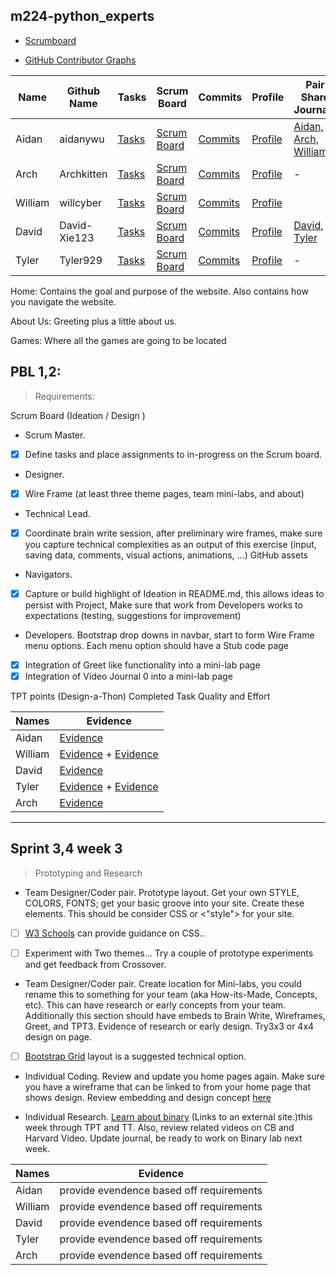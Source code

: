 ## m224-python_experts

* [Scrumboard](https://github.com/Archkitten/python_experts/projects/1)

* [GitHub Contributor Graphs](https://github.com/Archkitten/python_experts/graphs/contributors)

| Name | Github Name | Tasks | Scrum Board | Commits | Profile | Pair Share Journals |
| --- | --- | --- | --- | --- | --- | --- |
| Aidan | aidanywu | [Tasks](https://github.com/Archkitten/python_experts/issues?q=is%3Aissue+assignee%3Aaidanywu) | [Scrum Board](https://github.com/Archkitten/python_experts/projects/1?card_filter_query=assignee%3Aaidanywu) | [Commits](https://github.com/Archkitten/python_experts/commits?author=aidanywu) | [Profile](https://github.com/aidanywu) | [Aidan, Arch, William](https://docs.google.com/document/d/1yGPJnDJTsHsVj_XPvZL9FYUptwKvOYQwFpZTkwAil4k/edit?usp=sharing) |
| Arch | Archkitten | [Tasks](https://github.com/Archkitten/group_e/issues?q=assignee%3AArchkitten) | [Scrum Board](https://github.com/Archkitten/group_e/projects/1?card_filter_query=assignee%3Aarchkitten) | [Commits](https://github.com/Archkitten/python_experts/commits?author=Archkitten) | [Profile](https://github.com/Archkitten) | - |
 William | willcyber | [Tasks](https://github.com/Archkitten/python_experts/issues?q=assignee%3Awillcyber) | [Scrum Board](https://github.com/Archkitten/python_experts/projects/1?card_filter_query=assignee%3Awillcyber) | [Commits](https://github.com/Archkitten/python_experts/commits?author=willcyber) | [Profile](https://github.com/willcyber) |
| David | David-Xie123 | [Tasks](https://github.com/Archkitten/python_experts/issues?q=is%3Aissue+assignee%3ADavid-Xie123) | [Scrum Board](https://github.com/Archkitten/python_experts/projects/1?card_filter_query=assignee%3ADavid-Xie123) | [Commits](https://github.com/Archkitten/python_experts/commits?author=David-Xie123) | [Profile](http://github.com/David-Xie123) | [David, Tyler](https://docs.google.com/document/d/1I8Icisj5PvAJZjlz8MXOyfsih3Yv6XpvOQDr8sqHd4s/edit?usp=sharing) |
| Tyler | Tyler929 | [Tasks](https://github.com/Archkitten/python_experts/issues?q=is%3Aopen+assignee%3A%40me) | [Scrum Board](https://github.com/Archkitten/group_e/projects/1?card_filter_query=assignee%3ATyler929) | [Commits](https://github.com/Archkitten/python_experts/commits?author=tyler929) | [Profile](https://github.com/Tyler929) | - |

Home: Contains the goal and purpose of the website. Also contains how you navigate the website.

About Us: Greeting plus a little about us.

Games: Where all the games are going to be located

**PBL 1,2:**
---------------


> Requirements:

Scrum Board (Ideation / Design )

- Scrum Master.
- [x] Define tasks and place assignments to in-progress on the Scrum board.


- Designer.
- [x] Wire Frame (at least three theme pages, team mini-labs, and about)


- Technical Lead.
- [x] Coordinate brain write session, after preliminary wire frames, make sure you capture technical complexities as an output of this exercise (input, saving data, comments, visual actions, animations, ...)
  GitHub assets


- Navigators.
- [x] Capture or build highlight of Ideation in README.md, this allows ideas to persist with Project,  Make sure that work from Developers works to expectations (testing, suggestions for improvement)


- Developers. Bootstrap drop downs in navbar, start to form Wire Frame menu options.  Each menu option should have a Stub code page
- [x] Integration of Greet like functionality into a mini-lab page
- [x] Integration of Video Journal 0 into a mini-lab page

TPT points (Design-a-Thon)
Completed Task
Quality and Effort


| Names | Evidence |
| ----------- | ----------- |
| Aidan | [Evidence](https://docs.google.com/document/d/1Hfj5lmAUTpCRWe_yNsZ8gwa4-_xsiJCL2-EJhQjU4ec/edit?usp=sharing) |
| William | [Evidence](https://docs.google.com/document/d/1dB3nRMvoKc-11rIvAo-7lykMnfGde53yRo2XQuAwGAo/edit) + [Evidence](https://docs.google.com/presentation/d/1eqZ7LM41xWljfpzlHo48bkBlsybnzl5qE66Ltlr5jT0/edit#slide=id.ged3369d0c1_7_5) |
| David | [Evidence](https://docs.google.com/document/d/1xF3iJHqvY4en-WKrrX2Q1lQ-GtWT6P78igyFHzD5F1g/edit#) | 
| Tyler | [Evidence](https://docs.google.com/document/d/1I8Icisj5PvAJZjlz8MXOyfsih3Yv6XpvOQDr8sqHd4s/edit?usp=sharing) + [Evidence](https://github.com/Archkitten/python_experts/projects/1) |
| Arch | [Evidence](https://docs.google.com/document/d/1QuDrQhJw3bN03GOHe0MxFisd8DuYWePGO4MYqzZIAX8/edit?usp=sharing) |

---
**Sprint 3,4 week 3**
---------------
> Prototyping and Research

- Team Designer/Coder pair.  Prototype layout.  Get your own STYLE, COLORS, FONTS; get your basic groove into your site.  Create these elements.  This should be consider CSS or <"style"> for your site.
- [ ] [W3 Schools](https://www.w3schools.com/w3css/defaulT.asp) can provide guidance on CSS..
- [ ] Experiment with Two themes...  Try a couple of prototype experiments and get feedback from Crossover.


- Team Designer/Coder pair.  Create location for Mini-labs, you could rename this to something for your team (aka How-its-Made, Concepts, etc).  This can have research or early concepts from your team.   Additionally this section should have embeds to Brain Write, Wireframes, Greet, and TPT3.  Evidence of research or early design. Try3x3 or 4x4 design on page.
- [ ] [Bootstrap Grid](https://getbootstrap.com/docs/4.0/layout/grid/) layout is a suggested technical option.


- Individual Coding.   Review and update you home pages again.  Make sure you have a wireframe that can be linked to from your home page that shows design.  Review embedding and design concept [here](https://padlet.com/jmortensen7/embedding)


- Individual Research.   [Learn about binary](https://apclassroom.collegeboard.org/103/home?unit=2)  (Links to an external site.)this week through TPT and TT.  Also, review related videos on CB and Harvard Video.  Update journal, be ready to work on Binary lab next week.

| Names | Evidence |
| ----------- | ----------- |
| Aidan | provide evendence based off requirements |
| William | provide evendence based off requirements |
| David | provide evendence based off requirements | 
| Tyler | provide evendence based off requirements |
| Arch | provide evendence based off requirements |
